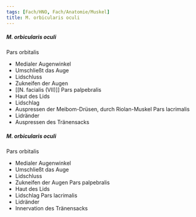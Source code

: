```yaml
---
tags: [Fach/HNO, Fach/Anatomie/Muskel]
title: M. orbicularis oculi
---
```

##### M. orbicularis oculi
Pars orbitalis
*   Medialer Augenwinkel
*   Umschließt das Auge
*   Lidschluss
*   Zukneifen der Augen
*   [[N. facialis (VII)]]
Pars palpebralis
*   Haut des Lids
*   Lidschlag
*   Auspressen der Meibom-Drüsen, durch Riolan-Muskel
Pars lacrimalis
*   Lidränder
*   Auspressen des Tränensacks

##### M. orbicularis oculi
Pars orbitalis
*   Medialer Augenwinkel
*   Umschließt das Auge
*   Lidschluss
*   Zukneifen der Augen
Pars palpebralis
*   Haut des Lids
*   Lidschlag
Pars lacrimalis
*   Lidränder
*   Innervation des Tränensacks